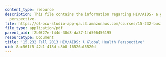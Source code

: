 ```yaml
---
content_type: resource
description: This file contains the information regarding HIV/AIDS- a global health
  perspective.
file: https://ol-ocw-studio-app-qa.s3.amazonaws.com/courses/15-232-business-model-innovation-global-health-in-frontier-markets-fall-2013/8ac561f542d1418dc8b816526af5520d_MIT15_232F13_a1_hiv-aids_2.pdf
file_type: application/pdf
parent_uid: f2b0327e-f44d-38d8-da37-1fd506456195
resourcetype: Document
title: '15.232 Fall 2013 HIV/AIDS: A Global Health Perspective'
uid: 8ac561f5-42d1-418d-c8b8-16526af5520d
---
```

